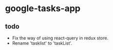 # google-tasks-app

## todo
* Fix the way of using react-query in redux store.
* Rename 'tasklist' to 'taskList'.
